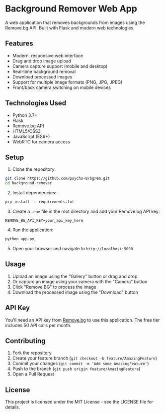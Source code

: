 # Background Remover Web App

A web application that removes backgrounds from images using the Remove.bg API. Built with Flask and modern web technologies.

## Features

- Modern, responsive web interface
- Drag and drop image upload
- Camera capture support (mobile and desktop)
- Real-time background removal
- Download processed images
- Support for multiple image formats (PNG, JPG, JPEG)
- Front/back camera switching on mobile devices

## Technologies Used

- Python 3.7+
- Flask
- Remove.bg API
- HTML5/CSS3
- JavaScript (ES6+)
- WebRTC for camera access

## Setup

1. Clone the repository:
```bash
git clone https://github.com/psycho-8/bgrem.git
cd background-remover
```

2. Install dependencies:
```bash
pip install -r requirements.txt
```

3. Create a `.env` file in the root directory and add your Remove.bg API key:
```
REMOVE_BG_API_KEY=your_api_key_here
```

4. Run the application:
```bash
python app.py
```

5. Open your browser and navigate to `http://localhost:5000`

## Usage

1. Upload an image using the "Gallery" button or drag and drop
2. Or capture an image using your camera with the "Camera" button
3. Click "Remove BG" to process the image
4. Download the processed image using the "Download" button

## API Key

You'll need an API key from [Remove.bg](https://www.remove.bg/api) to use this application. The free tier includes 50 API calls per month.

## Contributing

1. Fork the repository
2. Create your feature branch (`git checkout -b feature/AmazingFeature`)
3. Commit your changes (`git commit -m 'Add some AmazingFeature'`)
4. Push to the branch (`git push origin feature/AmazingFeature`)
5. Open a Pull Request

## License

This project is licensed under the MIT License - see the LICENSE file for details. 